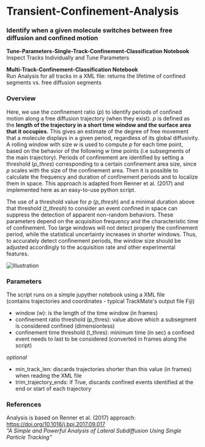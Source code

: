 # Transient-Confinement-Analysis
### Identify when a given molecule switches between free diffusion and confined motion

**Tune-Parameters-Single-Track-Confinement-Classification Notebook** <br>
Inspect Tracks Individually and Tune Parameters

**Multi-Track-Confinement-Classification Notebook** <br> 
Run Analysis for all tracks in a XML file: returns the lifetime of confined segments vs. free diffusion segments

### Overview

Here, we use the confinement ratio (*p*) to identify periods of confined motion along a free diffusion trajectory (when they exist).
*p* is defined as the **length of the trajectory in a short time window and the surface area that it occupies.**
This gives an estimate of the degree of free movement that a molecule displays in a given period, regardless of its global diffusivity.
A rolling window with size *w* is used to compute *p* for each time point, based on the behavior of the following *w* time points (i.e subsegments of the main trajectory).
Periods of confinement are identified by setting a threshold (*p_thres*) corresponding to a certain confinement area size, 
since *p* scales with the size of the confinement area. Then it is possible to calculate the frequency and duration of confinement periods 
and to localize them in space. This approach is adapted from Renner et al. (2017) and implemented here as an easy-to-use python script.

The use of a threshold value for *p* (*p_thresh*) and a minimal duration above that threshold (*t_thresh*) to consider an event confined in space
can suppress the detection of apparent non-random behaviors. These parameters depend on the acquisition frequency and the characteristic time of confinement. 
Too large windows will not detect properly the confinement period, while the statistical uncertainty increases in shorter windows. 
Thus, to accurately detect confinement periods, the window size should be adjusted accordingly to the acquisition rate and other experimental features.

![Illustration](https://github.com/paulocaldas/Transient-Confinement-Analysis/assets/49621351/a0509ec7-fb77-4820-82c2-ed6635f5f523)

### Parameters

The script runs on a simple jupyther notebook using a XML file <br> 
(contains trajectories and coordinates - typical TrackMate's output file Fiji)

- window (w): is the length of the time window (in frames)
- confinement ratio threshold (p_thres): value above which a subsegment is considered confined (dimensionless)
- confinement time threshold (t_thres): minimum time (in sec) a confined event needs to last to be considered (converted in frames along the script)

*optional*
- min_track_len: discards trajectories shorter than this value (in frames) when reading the XML file
- trim_trajectory_ends: if True, discards confined events identified at the end or start of each trajectory

### References
Analysis is based on Renner et al. (2017) approach: https://doi.org/10.1016/j.bpj.2017.09.017 <br>
*"A Simple and Powerful Analysis of Lateral Subdiffusion Using Single Particle Tracking"*
